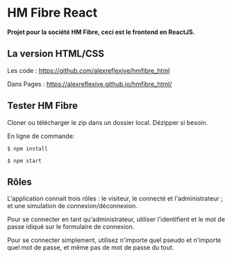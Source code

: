 # HM Fibre React

**Projet pour la société HM Fibre, ceci est le frontend en ReactJS.**

## La version HTML/CSS

Les code : https://github.com/alexreflexive/hmfibre_html

Dans Pages : https://alexreflexive.github.io/hmfibre_html/

## Tester HM Fibre

Cloner ou télécharger le zip dans un dossier local. Dézipper si besoin.

En ligne de commande:

`$ npm install`

`$ npm start`

## Rôles

L'application connait trois rôles : le visiteur, le connecté et l'administrateur ; et une simulation de connexion/déconnexion.

Pour se connecter en tant qu'administrateur, utiliser l'identifient et le mot de passe idiqué sur le formulaire de connexion.

Pour se connecter simplement, utilisez n'importe quel pseudo et n'importe quel mot de passe, et même pas de mot de passe du tout.
